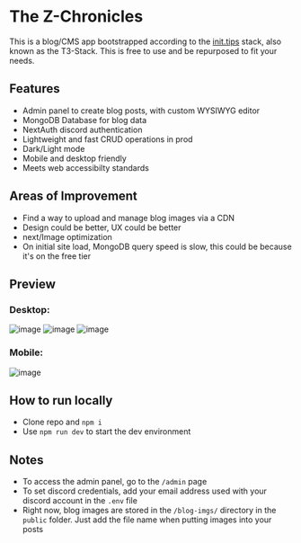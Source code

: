 # The Z-Chronicles

This is a blog/CMS app bootstrapped according to the [init.tips](https://init.tips) stack, also known as the T3-Stack.
This is free to use and be repurposed to fit your needs.

## Features

- Admin panel to create blog posts, with custom WYSIWYG editor
- MongoDB Database for blog data
- NextAuth discord authentication
- Lightweight and fast CRUD operations in prod
- Dark/Light mode
- Mobile and desktop friendly
- Meets web accessibilty standards

## Areas of Improvement

- Find a way to upload and manage blog images via a CDN
- Design could be better, UX could be better
- next/Image optimization
- On initial site load, MongoDB query speed is slow, this could be because it's on the free tier

## Preview

### Desktop:
![image](https://user-images.githubusercontent.com/77583463/224508740-594a1cf3-f4ed-4342-84c3-b53824f909d8.png)
![image](https://user-images.githubusercontent.com/77583463/224508757-04461c6b-8c2c-4b7b-a850-65399150cf5c.png)
![image](https://user-images.githubusercontent.com/77583463/224508789-d7036b54-c457-43b2-b5ce-3708c4c65726.png)

### Mobile:
![image](https://user-images.githubusercontent.com/77583463/224508909-b07e15d8-b3bc-4862-8c0e-7c9f544923d5.png)


## How to run locally
- Clone repo and `npm i`
- Use `npm run dev` to start the dev environment

## Notes
- To access the admin panel, go to the `/admin` page
- To set discord credentials, add your email address used with your discord account in the `.env` file
- Right now, blog images are stored in the `/blog-imgs/` directory in the `public` folder. Just add the file name when putting images into your posts
